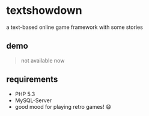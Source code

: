 # textshowdown

a text-based online game framework with some stories

## demo
> not available now
 
## requirements 
* PHP 5.3
* MySQL-Server
* good mood for playing retro games! :smile:
